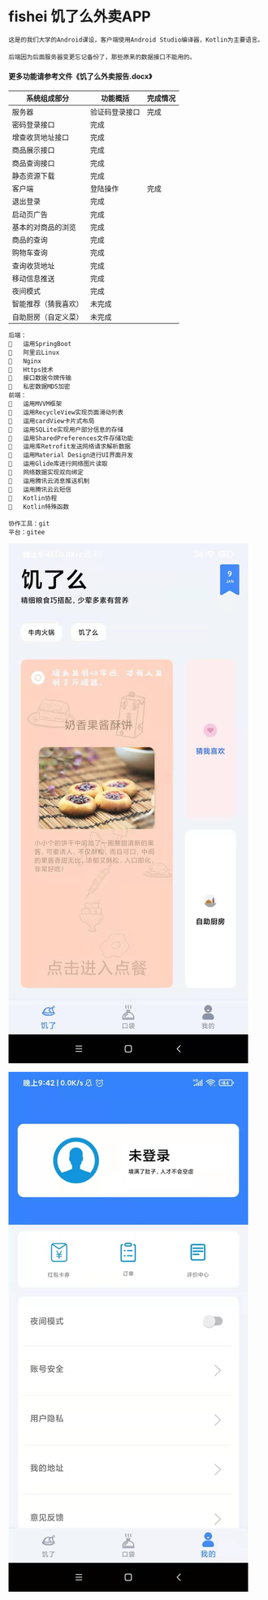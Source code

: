 # fishei 饥了么外卖APP

 ```java
 这是的我们大学的Android课设，客户端使用Android Studio编译器，Kotlin为主要语言。
 
 后端因为后面服务器变更忘记备份了，那些原来的数据接口不能用的。
 ```

#### 更多功能请参考文件《饥了么外卖报告.docx》

| 系统组成部分         | 功能概括       | 完成情况 |
| -------------------- | -------------- | -------- |
| 服务器               | 验证码登录接口 | 完成     |
| 密码登录接口         | 完成           |          |
| 增查收货地址接口     | 完成           |          |
| 商品展示接口         | 完成           |          |
| 商品查询接口         | 完成           |          |
| 静态资源下载         | 完成           |          |
| 客户端               | 登陆操作       | 完成     |
| 退出登录             | 完成           |          |
| 启动页广告           | 完成           |          |
| 基本的对商品的浏览   | 完成           |          |
| 商品的查询           | 完成           |          |
| 购物车查询           | 完成           |          |
| 查询收货地址         | 完成           |          |
| 移动信息推送         | 完成           |          |
| 夜间模式             | 完成           |          |
| 智能推荐（猜我喜欢） | 未完成         |          |
| 自助厨房（自定义菜） | 未完成         |          |

 

```java
后端：
	运用SpringBoot
	阿里云Linux 
	Nginx
	Https技术
	接口数据令牌传输
	私密数据MD5加密
前端：
	运用MVVM框架
	运用RecycleView实现页面滑动列表
	运用cardView卡片式布局 
	运用SQLite实现用户部分信息的存储 
	运用SharedPreferences文件存储功能 
	运用库Retrofit发送网络请求解析数据
	运用Material Design进行UI界面开发
	运用Glide库进行网络图片读取
	网络数据实现双向绑定 
	运用腾讯云消息推送机制
	运用腾讯云云短信
	Kotlin协程 
	Kotlin特殊函数 

协作工具：git
平台：gitee
```

![pic1](pic1.jpg)



![pic2](.\pic2.jpg)
